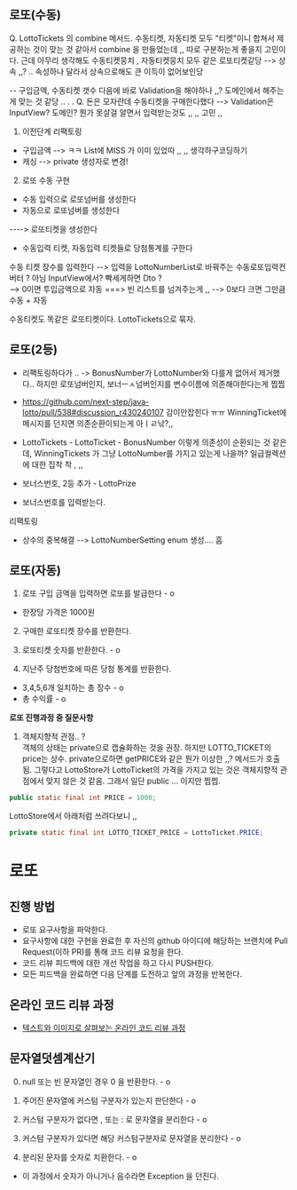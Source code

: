 ## 로또(수동)

Q. LottoTickets 의 combine 메서드. 수동티켓, 자동티켓 모두 "티켓"이니 합쳐서 제공하는 것이 맞는 것 같아서 combine 을 만들었는데 ,,
따로 구분하는게 좋을지 고민이다.
근데 아무리 생각해도 수동티켓뭉치 , 자동티켓뭉치 모두 같은 로또티켓같당 --> 상속 ,,? .. 속성하나 달라서 상속으로해도 큰 이득이 없어보인당 


-- 구입금액, 수동티켓 갯수 다음에 바로 Validation을 해야하나 ,,? 도메인에서 해주는게 맞는 것 같당 .. . . 
Q. 돈은 모자란데 수동티켓을 구매한다했다 --> Validation은 InputView? 도메인? 뭔가 못살걸 알면서 입력받는것도 ,, ,, 고민 ,,

1. 이전단계 리팩토링
- 구입금액 --> ㅋㅋ List에 MISS 가 이미 있었따 ,, ,, 생각하구코딩하기 
- 캐싱 --> private 생성자로 변경! 


2. 로또 수동 구현

- 수동 입력으로 로또넘버를 생성한다
- 자동으로 로또넘버를 생성한다 

----> 로또티켓을 생성한다 
 
- 수동입력 티켓, 자동입력 티켓들로 당첨통계를 구한다



수동 티켓 장수를 입력한다 --> 입력을 LottoNumberList로 바꿔주는 수동로또입력컨버터 ? 아님 InputView에서? 빡세게하면 Dto ?    
--> 0이면 투입금액으로 자동 ===> 빈 리스트를 넘겨주는게 ,, 
--> 0보다 크면 그만큼 수동 + 자동

수동티켓도 똑같은 로또티켓이다. LottoTickets으로 묶자.


## 로또(2등)

- 리팩토링하다가 ..
-> BonusNumber가 LottoNumber와 다를게 없어서 제거했다.. 하지만 로또넘버인지, 보너ㅡㅅ넘버인지를 변수이름에 의존해야한다는게 찝찝


- https://github.com/next-step/java-lotto/pull/538#discussion_r430240107 감이안잡힌다 ㅠㅠ 
WinningTicket에 메시지를 던지면 의존순환이되는게 아ㅣㄹ낚?,,


- LottoTickets - LottoTicket - BonusNumber  이렇게 의존성이 순환되는 것 같은데, WinningTickets 가 그냥 LottoNumber를 가지고 있는게 나을까?
일급컬렉션에 대한 집착 착 , ,,



- 보너스번호, 2등 추가 - LottoPrize
- 보너스번호를 입력받는다.


리팩토링
- 상수의 중복해결 --> LottoNumberSetting enum 생성.... 흠

## 로또(자동)
1. 로또 구입 금액을 입력하면 로또를 발급한다 - o
- 한장당 가격은 1000원

2. 구매한 로또티켓 장수를 반환한다.
3. 로또티켓 숫자를 반환한다. - o


4. 지난주 당첨번호에 따른 당첨 통계를 반환한다.
- 3,4,5,6개 일치하는 총 장수 - o 
- 총 수익률 - o 


**로또 진행과정 중 질문사항**
1. 객체지향적 관점.. ?  
객체의 상태는 private으로 캡슐화하는 것을 권장. 하지만 LOTTO_TICKET의 price는 상수. 
private으로하면 getPRICE와 같은 뭔가 이상한 ,,? 메서드가 호출됨.
그렇다고 LottoStore가 LottoTicket의 가격을 가지고 있는 것은 객체지향적 관점에서 맞지 않은 것 같음.
그래서 일단 public ... 이지만 찝찝.
```java
public static final int PRICE = 1000;
```
LottoStore에서 아래처럼 쓰려다보니 ,, 
```java
private static final int LOTTO_TICKET_PRICE = LottoTicket.PRICE;
```



# 로또
## 진행 방법
* 로또 요구사항을 파악한다.
* 요구사항에 대한 구현을 완료한 후 자신의 github 아이디에 해당하는 브랜치에 Pull Request(이하 PR)를 통해 코드 리뷰 요청을 한다.
* 코드 리뷰 피드백에 대한 개선 작업을 하고 다시 PUSH한다.
* 모든 피드백을 완료하면 다음 단계를 도전하고 앞의 과정을 반복한다.

## 온라인 코드 리뷰 과정
* [텍스트와 이미지로 살펴보는 온라인 코드 리뷰 과정](https://github.com/next-step/nextstep-docs/tree/master/codereview)

## 문자열덧셈계산기
0. null 또는 빈 문자열인 경우 0 을 반환한다. - o

1. 주어진 문자열에 커스텀 구분자가 있는지 판단한다 - o

2. 커스텀 구분자가 없다면 , 또는 : 로 문자열을 분리한다 - o 

3. 커스텀 구분자가 있다면 해당 커스텀구분자로 문자열을 분리한다 - o

4. 분리된 문자를 숫자로 치환한다. - o
- 이 과정에서 숫자가 아니거나 음수라면 Exception 을 던진다.
